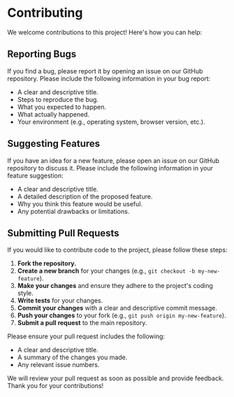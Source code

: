 # Contributing

We welcome contributions to this project! Here's how you can help:

## Reporting Bugs

If you find a bug, please report it by opening an issue on our GitHub repository.
Please include the following information in your bug report:

* A clear and descriptive title.
* Steps to reproduce the bug.
* What you expected to happen.
* What actually happened.
* Your environment (e.g., operating system, browser version, etc.).

## Suggesting Features

If you have an idea for a new feature, please open an issue on our GitHub repository to discuss it.
Please include the following information in your feature suggestion:

* A clear and descriptive title.
* A detailed description of the proposed feature.
* Why you think this feature would be useful.
* Any potential drawbacks or limitations.

## Submitting Pull Requests

If you would like to contribute code to the project, please follow these steps:

1. **Fork the repository.**
2. **Create a new branch** for your changes (e.g., `git checkout -b my-new-feature`).
3. **Make your changes** and ensure they adhere to the project's coding style.
4. **Write tests** for your changes.
5. **Commit your changes** with a clear and descriptive commit message.
6. **Push your changes** to your fork (e.g., `git push origin my-new-feature`).
7. **Submit a pull request** to the main repository.

Please ensure your pull request includes the following:

* A clear and descriptive title.
* A summary of the changes you made.
* Any relevant issue numbers.

We will review your pull request as soon as possible and provide feedback. Thank you for your contributions!
